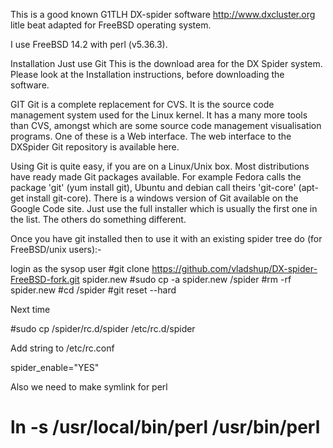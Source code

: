 This is a good known G1TLH DX-spider software http://www.dxcluster.org litle beat adapted for FreeBSD operating system.

I use FreeBSD 14.2 with perl (v5.36.3). 

Installation
Just use Git
This is the download area for the DX Spider system. Please look at the Installation instructions, before downloading the software.

GIT
Git is a complete replacement for CVS. It is the source code management system used for the Linux kernel. It has a many more tools than CVS, amongst which are some source code management visualisation programs. One of these is a Web interface. The web interface to the DXSpider Git repository is available here.

Using Git is quite easy, if you are on a Linux/Unix box. Most distributions have ready made Git packages available. For example Fedora calls the package 'git' (yum install git), Ubuntu and debian call theirs 'git-core' (apt-get install git-core). There is a windows version of Git available on the Google Code site. Just use the full installer which is usually the first one in the list. The others do something different.

Once you have git installed then to use it with an existing spider tree do (for FreeBSD/unix users):-

login as the sysop user
#git clone https://github.com/vladshup/DX-spider-FreeBSD-fork.git spider.new
#sudo cp -a spider.new /spider
#rm -rf spider.new
#cd /spider
#git reset --hard

Next time 

#sudo cp /spider/rc.d/spider /etc/rc.d/spider

Add string to /etc/rc.conf

spider_enable="YES"

Also we need to make symlink for perl

# ln -s /usr/local/bin/perl /usr/bin/perl



